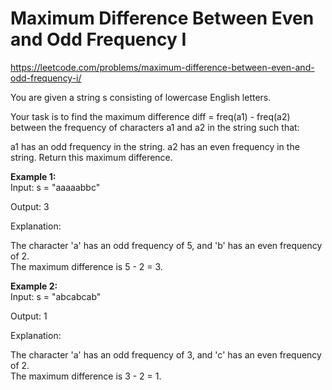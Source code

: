 # Maximum Difference Between Even and Odd Frequency I
https://leetcode.com/problems/maximum-difference-between-even-and-odd-frequency-i/

You are given a string s consisting of lowercase English letters.

Your task is to find the maximum difference diff = freq(a1) - freq(a2) between the frequency of characters a1 and a2 in the string such that:

a1 has an odd frequency in the string.
a2 has an even frequency in the string.
Return this maximum difference.


<b>Example 1:</b>\
Input: s = "aaaaabbc"

Output: 3

Explanation:

The character 'a' has an odd frequency of 5, and 'b' has an even frequency of 2.\
The maximum difference is 5 - 2 = 3.

<b>Example 2:</b>\
Input: s = "abcabcab"

Output: 1

Explanation:

The character 'a' has an odd frequency of 3, and 'c' has an even frequency of 2.\
The maximum difference is 3 - 2 = 1.